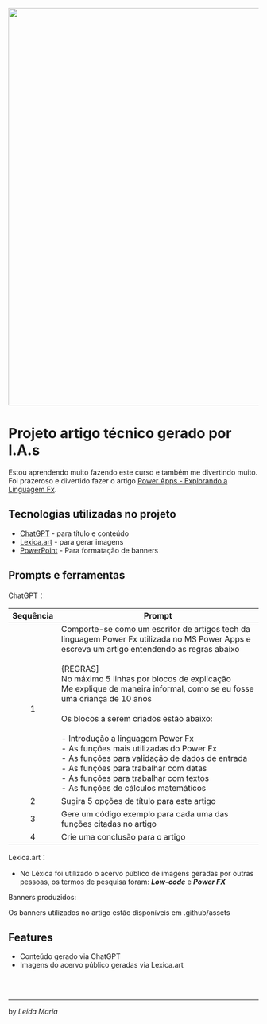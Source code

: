 <p align="center">
    <img width="800" src=".github/assets/01_Título.png">
</p>

# Projeto artigo técnico gerado por I.A.s

Estou aprendendo muito fazendo este curso e também me divertindo muito. Foi prazeroso e divertido fazer o artigo <a href="https://web.dio.me/articles/explorando-power-fx-a-magia-das-formulas-no-microsoft-power-apps?back=%2Farticles&page=1&order=oldest" title="View PDF now">Power Apps - Explorando a Linguagem Fx</a>.

## Tecnologias utilizadas no projeto

- [ChatGPT](https://chat.openai.com/) - para título e conteúdo
- [Lexica.art](https://lexica.art/) - para gerar imagens
- [PowerPoint](https://www.microsoft.com/en/microsoft-365/powerpoint) - Para formatação de banners
## Prompts e ferramentas


ChatGPT：

|Sequência| Prompt                                                                                                                                                                                                                                                                         |
| :-----: | ------------------------------------------------------------------------------------------------------------------------------------------------------------------------------------------------------------------------------------------------------------------------------ |
|    1    | Comporte-se como um escritor de artigos tech da linguagem Power Fx utilizada no MS Power Apps e escreva um artigo entendendo as regras abaixo <br><br> {REGRAS] <br> No máximo 5 linhas por blocos de explicação<br>Me explique de maneira informal, como se eu fosse uma criança de 10 anos <br><br> Os blocos a serem criados estão abaixo: <br><br> - Introdução a linguagem Power Fx <br> - As funções mais utilizadas do Power Fx <br> - As funções para validação de dados de entrada <br> - As funções para trabalhar com datas <br> - As funções para trabalhar com textos <br> - As funções de cálculos matemáticos
|    2    | Sugira 5 opções de título para este artigo
|    3    | Gere um código exemplo para cada uma das funções citadas no artigo
|    4    | Crie uma conclusão para o artigo


                                
Lexica.art：

- No Léxica foi utilizado o acervo público de imagens geradas por outras pessoas, os termos de pesquisa foram: <b><i>Low-code</i></b> e <b><i>Power FX</i></b>

Banners produzidos:

Os banners utilizados no artigo estão disponíveis em .github/assets

## Features

- Conteúdo gerado via ChatGPT
- Imagens do acervo público geradas via Lexica.art

<br/><br/>
<p>

---
by <i>Leida Maria</i>
